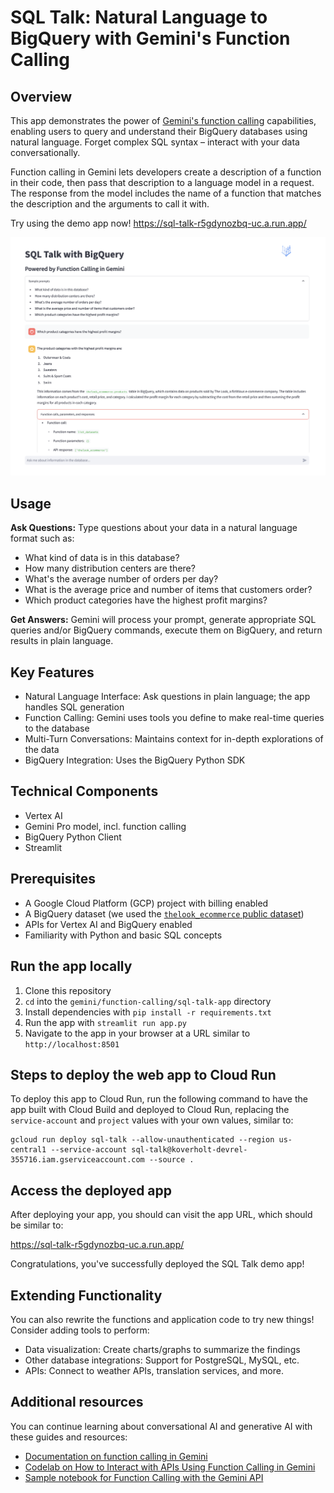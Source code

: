 # SQL Talk: Natural Language to BigQuery with Gemini's Function Calling

## Overview

This app demonstrates the power of
[Gemini's function calling](https://cloud.google.com/vertex-ai/docs/generative-ai/multimodal/function-calling)
capabilities, enabling users to query and understand their BigQuery databases
using natural language. Forget complex SQL syntax – interact with your data
conversationally.

Function calling in Gemini lets developers create a description of a function in
their code, then pass that description to a language model in a request. The
response from the model includes the name of a function that matches the
description and the arguments to call it with.

Try using the demo app now! https://sql-talk-r5gdynozbq-uc.a.run.app/

![SQL Talk Demo App](sql-talk.png)

## Usage

**Ask Questions:** Type questions about your data in a natural language format
such as:
- What kind of data is in this database?
- How many distribution centers are there?
- What's the average number of orders per day?
- What is the average price and number of items that customers order?
- Which product categories have the highest profit margins?

**Get Answers:** Gemini will process your prompt, generate appropriate SQL
queries and/or BigQuery commands, execute them on BigQuery, and return results
in plain language.

## Key Features

- Natural Language Interface: Ask questions in plain language; the app handles
  SQL generation
- Function Calling: Gemini uses tools you define to make real-time queries to
  the database
- Multi-Turn Conversations: Maintains context for in-depth explorations of the
  data
- BigQuery Integration: Uses the BigQuery Python SDK

## Technical Components

- Vertex AI
- Gemini Pro model, incl. function calling
- BigQuery Python Client
- Streamlit

## Prerequisites

- A Google Cloud Platform (GCP) project with billing enabled
- A BigQuery dataset (we used the
  [`thelook_ecommerce` public dataset](https://console.cloud.google.com/marketplace/product/bigquery-public-data/thelook-ecommerce))
- APIs for Vertex AI and BigQuery enabled
- Familiarity with Python and basic SQL concepts

## Run the app locally

1. Clone this repository
2. `cd` into the `gemini/function-calling/sql-talk-app` directory
3. Install dependencies with `pip install -r requirements.txt`
4. Run the app with `streamlit run app.py`
5. Navigate to the app in your browser at a URL similar to `http://localhost:8501`

## Steps to deploy the web app to Cloud Run

To deploy this app to Cloud Run, run the following command to have the app built
with Cloud Build and deployed to Cloud Run, replacing the `service-account` and
`project` values with your own values, similar to:

```
gcloud run deploy sql-talk --allow-unauthenticated --region us-central1 --service-account sql-talk@koverholt-devrel-355716.iam.gserviceaccount.com --source .
```

## Access the deployed app

After deploying your app, you should can visit the app URL, which should be
similar to:

https://sql-talk-r5gdynozbq-uc.a.run.app/

Congratulations, you've successfully deployed the SQL Talk demo app!

## Extending Functionality

You can also rewrite the functions and application code to try new things!
Consider adding tools to perform:

- Data visualization: Create charts/graphs to summarize the findings
- Other database integrations: Support for PostgreSQL, MySQL, etc.
- APIs: Connect to weather APIs, translation services, and more.

## Additional resources

You can continue learning about conversational AI and generative AI with
these guides and resources:

- [Documentation on function calling in Gemini](https://cloud.google.com/vertex-ai/docs/generative-ai/multimodal/function-calling)
- [Codelab on How to Interact with APIs Using Function Calling in Gemini](https://codelabs.developers.google.com/codelabs/gemini-function-calling)
- [Sample notebook for Function Calling with the Gemini API](https://github.com/GoogleCloudPlatform/generative-ai/blob/main/gemini/function-calling/intro_function_calling.ipynb)
